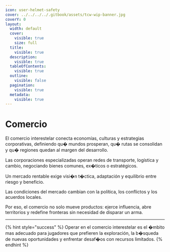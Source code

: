 ```yaml
---
icon: user-helmet-safety
cover: ../../../../.gitbook/assets/tcw-wip-banner.jpg
coverY: 0
layout:
  width: default
  cover:
    visible: true
    size: full
  title:
    visible: true
  description:
    visible: true
  tableOfContents:
    visible: true
  outline:
    visible: false
  pagination:
    visible: true
  metadata:
    visible: true
---
```


# Comercio

El comercio interestelar conecta economías, culturas y estrategias corporativas, definiendo qu� mundos prosperan, qu� rutas se consolidan y qu� regiones quedan al margen del desarrollo.

Las corporaciones especializadas operan redes de transporte, logística y cambio, negociando bienes comunes, ex�ticos o estratégicos.

Un mercado rentable exige visi�n t�ctica, adaptación y equilibrio entre riesgo y beneficio.

Las condiciones del mercado cambian con la política, los conflictos y los acuerdos locales.

Por eso, el comercio no solo mueve productos: ejerce influencia, abre territorios y redefine fronteras sin necesidad de disparar un arma.

***

{% hint style="success" %}
Operar en el comercio interestelar es el �mbito mas adecuado para jugadores que prefieren la exploración, la b�squeda de nuevas oportunidades y enfrentar desaf�os con recursos limitados.
{% endhint %}
